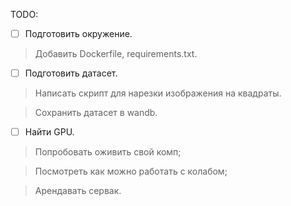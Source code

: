 TODO:
- [ ] Подготовить окружение.
> Добавить Dockerfile, requirements.txt.
- [ ] Подготовить датасет.
> Написать скрипт для нарезки изображения на квадраты.

> Сохранить датасет в wandb.
- [ ] Найти GPU.
> Попробовать оживить свой комп;

> Посмотреть как можно работать с колабом;

> Арендавать сервак.
